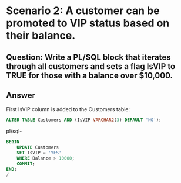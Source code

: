 # Scenario 2: A customer can be promoted to VIP status based on their balance.
## Question: Write a PL/SQL block that iterates through all customers and sets a flag IsVIP to TRUE for those with a balance over $10,000.
## Answer
First IsVIP column is added  to the Customers table:
```sql
ALTER TABLE Customers ADD (IsVIP VARCHAR2(3) DEFAULT 'NO');
```
pl/sql-
```sql
BEGIN
    UPDATE Customers
    SET IsVIP = 'YES'
    WHERE Balance > 10000;
    COMMIT;
END;
/
```
